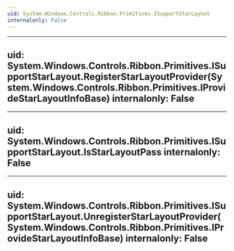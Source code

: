 ```yaml
---
uid: System.Windows.Controls.Ribbon.Primitives.ISupportStarLayout
internalonly: False
---
```


---
uid: System.Windows.Controls.Ribbon.Primitives.ISupportStarLayout.RegisterStarLayoutProvider(System.Windows.Controls.Ribbon.Primitives.IProvideStarLayoutInfoBase)
internalonly: False
---

---
uid: System.Windows.Controls.Ribbon.Primitives.ISupportStarLayout.IsStarLayoutPass
internalonly: False
---

---
uid: System.Windows.Controls.Ribbon.Primitives.ISupportStarLayout.UnregisterStarLayoutProvider(System.Windows.Controls.Ribbon.Primitives.IProvideStarLayoutInfoBase)
internalonly: False
---
